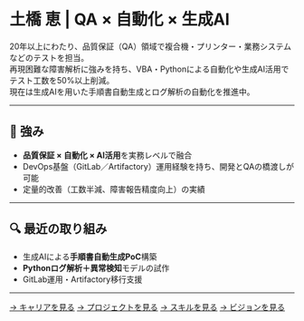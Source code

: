 # 土橋 恵 | QA × 自動化 × 生成AI

20年以上にわたり、品質保証（QA）領域で複合機・プリンター・業務システムなどのテストを担当。  
再現困難な障害解析に強みを持ち、VBA・Pythonによる自動化や生成AI活用でテスト工数を50%以上削減。  
現在は生成AIを用いた手順書自動生成とログ解析の自動化を推進中。  

---

## 🧩 強み
- **品質保証 × 自動化 × AI活用**を実務レベルで融合
- DevOps基盤（GitLab／Artifactory）運用経験を持ち、開発とQAの橋渡しが可能
- 定量的改善（工数半減、障害報告精度向上）の実績

---

## 🔍 最近の取り組み
- 生成AIによる**手順書自動生成PoC**構築
- **Pythonログ解析＋異常検知**モデルの試作
- GitLab運用・Artifactory移行支援

---

[→ キャリアを見る](../career.md)
[→ プロジェクトを見る](projects/vba-tool.md)
[→ スキルを見る](../skills.md)
[→ ビジョンを見る](../vision.md)

